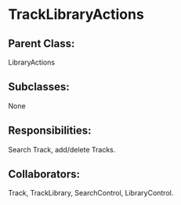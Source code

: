 # TrackLibraryActions

## Parent Class:
LibraryActions

## Subclasses:
None

## Responsibilities:
Search Track, add/delete Tracks.

## Collaborators:
Track, TrackLibrary, SearchControl, LibraryControl.